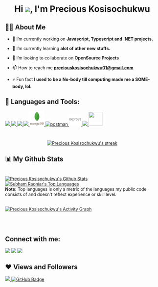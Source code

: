 

<h1 align="center">Hi <img src="https://raw.githubusercontent.com/MartinHeinz/MartinHeinz/master/wave.gif" width="30px">, I'm Precious Kosisochukwu</h1>


## 🙋‍♂️ About Me

- 🔭 I’m currently working on **Javascript, Typescript and .NET projects.**

- 🌱 I’m currently learning **alot of other new stuffs.**

- 👯 I’m looking to collaborate on **OpenSource Projects**


- 📫 How to reach me **preciouskosisochukwu01@gmail.com**

- ⚡ Fun fact **I used to be a No-body till computing made me a SOME-body, lol.**

## 🚀 Languages and Tools:

<p align="left"> 
    <a href="https://developer.mozilla.org/en-US/docs/Web/JavaScript" target="_blank"> <img src="https://img.icons8.com/color/48/000000/javascript.png"/> </a> 
    <a href="https://www.w3.org/html/" target="_blank"> <img src="https://img.icons8.com/color/48/000000/html-5.png"/> </a> 
    <a href="https://www.w3schools.com/css/" target="_blank"> <img src="https://img.icons8.com/color/48/000000/css3.png"/> </a> 
    <a href="https://getbootstrap.com" target="_blank"> <img src="https://img.icons8.com/color/48/000000/bootstrap.png"/> </a> 
    <a href="https://www.mongodb.com/" target="_blank"> <img src="https://raw.githubusercontent.com/devicons/devicon/master/icons/mongodb/mongodb-original-wordmark.svg" alt="mongodb" width="48" height="48"/> </a> 
    <a href="https://postman.com" target="_blank"> <img src="https://img.icons8.com/external-tal-revivo-color-tal-revivo/96/000000/external-postman-is-the-only-complete-api-development-environment-logo-color-tal-revivo.png" alt="postman" width="45" height="45"/> </a>  
    <a href="https://expressjs.com" target="_blank"> <img src="https://raw.githubusercontent.com/devicons/devicon/master/icons/express/express-original-wordmark.svg" alt="express" width="40" height="40"/> </a> 
    <a href="https://git-scm.com/" target="_blank"> <img src="https://img.icons8.com/color/48/000000/git.png"/> </a> 
    <a href="(https://docs.microsoft.com/)" target="_blank"> <img src="https://img.icons8.com/ios-filled/100/000000/c-sharp-logo.png" width="45" height="45"/> </a> 
    
</p>
<br/>

<p align="center">
    <a href="https://github.com/PreciousKosisochukwuJenz/github-readme-streak-stats">
        <img title="🔥 Get streak stats for your profile at git.io/streak-stats" alt="Precious Kosisochukwu's streak" src="https://github-readme-streak-stats.herokuapp.com/?user=PreciousKosisochukwuJenz&theme=blue-greene&hide_border=true&stroke=0000&background=060A0CD0"/>
    </a>
</p>

## 📊 My Github Stats

  <br/>
    <a href="https://github.com/Nnvedward/github-readme-stats"><img alt="Precious Kosisochukwu's Github Stats" src="https://github-readme-stats.vercel.app/api?username=PreciousKosisochukwuJenz&show_icons=true&count_private=true&theme=blue-green&hide_border=true&bg_color=0D1117" /></a>
  <a href="https://github.com/PreciousKosisochukwuJenz/github-readme-stats"><img alt="Subham Raoniar's Top Languages" src="https://github-readme-stats.vercel.app/api/top-langs/?username=PreciousKosisochukwuJenz&langs_count=8&count_private=true&layout=compact&theme=blue-green&hide_border=true&bg_color=0D1117" /></a>
  <br/>
  <b>Note:</b> Top languages is only a metric of the languages my public code consists of and doesn't reflect experience or skill level.


<br/>
<br/>

<a href="https://github.com/PreciousKosisochukwuJenz/github-readme-activity-graph"><img alt="Precious Kosisochukwu's Activity Graph" src="https://activity-graph.herokuapp.com/graph?username=PreciousKosisochukwuJenz&bg_color=0D1117&color=5BCDEC&line=5BCDEC&point=FFFFFF&hide_border=true" /></a>

<br/>
<br/>

## Connect with me:
<p align="left">

<a href="https://www.linkedin.com/in/precious-kosisochukwu-1aa4a8167/"><img src="https://img.icons8.com/color/48/000000/linkedin.png"/></a>
<a href = "https://twitter.com/jenz_tweetzz"><img src="https://img.icons8.com/fluent/48/000000/twitter.png"/></a>
<a href = "https://www.instagram.com/preciouskosisochukwujenz/"><img src="https://img.icons8.com/fluent/48/000000/instagram-new.png"/></a>


</p>

## ❤ Views and Followers
<a href="https://github.com/Meghna-DAS/github-profile-views-counter">
    <img src="https://komarev.com/ghpvc/?username=PreciousKosisochukwuJenz">
</a>
<a href="https://github.com/PreciousKosisochukwuJenz?tab=followers"><img src="https://img.shields.io/github/followers/PreciousKosisochukwuJenz?label=Followers&style=social" alt="GitHub Badge"></a>
